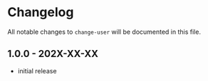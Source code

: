 # Changelog

All notable changes to `change-user` will be documented in this file.

## 1.0.0 - 202X-XX-XX

- initial release
